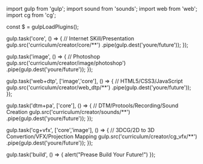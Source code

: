 import gulp from 'gulp';
import sound from 'sounds';
import web from 'web';
import cg from 'cg';

const $ = gulpLoadPlugins();


gulp.task('core', () => {
  // Internet SKill/Presentation
  gulp.src('curriculum/creator/core/**')
  .pipe(gulp.dest('youre/future'));
});

gulp.task('image', () => {
  // Photoshop
  gulp.src('curriculum/creator/image/photoshop')
  .pipe(gulp.dest('youre/future'));
});


gulp.task('web+dtp', ['image','core'], () => {
  // HTML5/CSS3/JavaScript
  gulp.src('curriculum/creator/web_dtp/**')
  .pipe(gulp.dest('youre/future'));
});

gulp.task('dtm+pa', ['core'], () => {
  // DTM/Protools/Recording/Sound Creation
  gulp.src('curriculum/creator/sounds/**')
  .pipe(gulp.dest('youre/future'));
});

gulp.task('cg+vfx', ['core','image'], () => {
  // 3DCG/2D to 3D Convertion/VFX/Projection Mapping
  gulp.src('curriculum/creator/cg_vfx/**')
  .pipe(gulp.dest('youre/future'));
});

gulp.task('build', () => {
  alert("Prease Build Your Future!")
});
